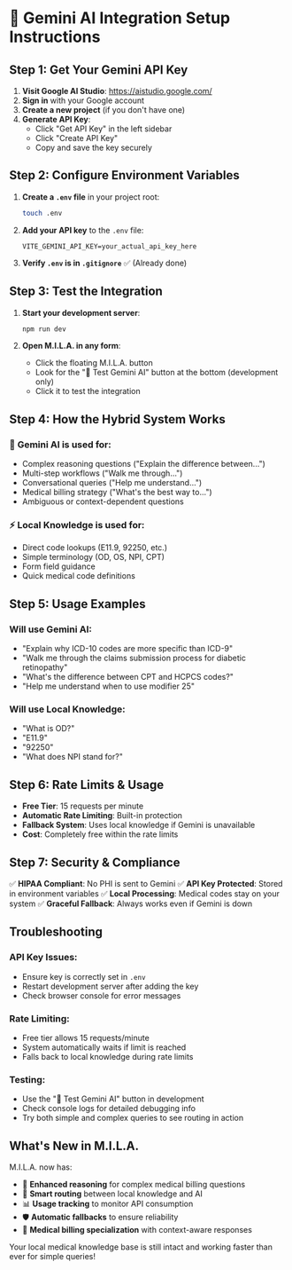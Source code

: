 # 🚀 Gemini AI Integration Setup Instructions

## Step 1: Get Your Gemini API Key

1. **Visit Google AI Studio**: https://aistudio.google.com/
2. **Sign in** with your Google account
3. **Create a new project** (if you don't have one)
4. **Generate API Key**:
   - Click "Get API Key" in the left sidebar
   - Click "Create API Key"
   - Copy and save the key securely

## Step 2: Configure Environment Variables

1. **Create a `.env` file** in your project root:
   ```bash
   touch .env
   ```

2. **Add your API key** to the `.env` file:
   ```
   VITE_GEMINI_API_KEY=your_actual_api_key_here
   ```

3. **Verify `.env` is in `.gitignore`** ✅ (Already done)

## Step 3: Test the Integration

1. **Start your development server**:
   ```bash
   npm run dev
   ```

2. **Open M.I.L.A. in any form**:
   - Click the floating M.I.L.A. button
   - Look for the "🧪 Test Gemini AI" button at the bottom (development only)
   - Click it to test the integration

## Step 4: How the Hybrid System Works

### 🧠 **Gemini AI is used for:**
- Complex reasoning questions ("Explain the difference between...")
- Multi-step workflows ("Walk me through...")
- Conversational queries ("Help me understand...")
- Medical billing strategy ("What's the best way to...")
- Ambiguous or context-dependent questions

### ⚡ **Local Knowledge is used for:**
- Direct code lookups (E11.9, 92250, etc.)
- Simple terminology (OD, OS, NPI, CPT)
- Form field guidance
- Quick medical code definitions

## Step 5: Usage Examples

### Will use Gemini AI:
- "Explain why ICD-10 codes are more specific than ICD-9"
- "Walk me through the claims submission process for diabetic retinopathy"
- "What's the difference between CPT and HCPCS codes?"
- "Help me understand when to use modifier 25"

### Will use Local Knowledge:
- "What is OD?"
- "E11.9"
- "92250"
- "What does NPI stand for?"

## Step 6: Rate Limits & Usage

- **Free Tier**: 15 requests per minute
- **Automatic Rate Limiting**: Built-in protection
- **Fallback System**: Uses local knowledge if Gemini is unavailable
- **Cost**: Completely free within the rate limits

## Step 7: Security & Compliance

✅ **HIPAA Compliant**: No PHI is sent to Gemini
✅ **API Key Protected**: Stored in environment variables
✅ **Local Processing**: Medical codes stay on your system
✅ **Graceful Fallback**: Always works even if Gemini is down

## Troubleshooting

### API Key Issues:
- Ensure key is correctly set in `.env`
- Restart development server after adding the key
- Check browser console for error messages

### Rate Limiting:
- Free tier allows 15 requests/minute
- System automatically waits if limit is reached
- Falls back to local knowledge during rate limits

### Testing:
- Use the "🧪 Test Gemini AI" button in development
- Check console logs for detailed debugging info
- Try both simple and complex queries to see routing in action

## What's New in M.I.L.A.

M.I.L.A. now has:
- 🧠 **Enhanced reasoning** for complex medical billing questions
- 🔄 **Smart routing** between local knowledge and AI
- 📊 **Usage tracking** to monitor API consumption
- 🛡️ **Automatic fallbacks** to ensure reliability
- 🎯 **Medical billing specialization** with context-aware responses

Your local medical knowledge base is still intact and working faster than ever for simple queries!

